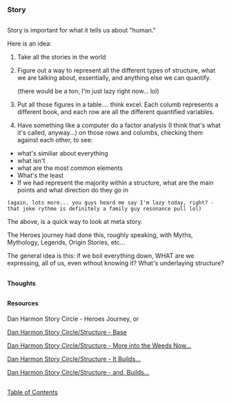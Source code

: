 ### Story

##

Story is important for what it tells us about "human." 

Here is an idea: 

1. Take all the stories in the world

2. Figure out a way to represent all the different types of structure, what we are talking about, essentially, and anything else we can quantify. 

     (there would be a ton, I'm just lazy right now... lol) 

3. Put all those figures in a table.... think excel. Each columb represents a different book, and each row are all the different quantified variables. 

4. Have something like a computer do a factor analysis (I think that's what it's called, anyway...) on those rows and columbs, checking them against each other, to see:

  -  what's similiar about everything
  -  what isn't
  -  what are the most common elements
  -  What's the least
  -  If we had represent the majority within a structure, what are the main points and what direction do they go in
  
    (again, lots more... you guys heard me say I'm lazy today, right? - that joke rythme is definitely a family guy resonance pull lol) 

The above, is a quick way to look at meta story. 

The Heroes journey had done this, roughly speaking, with Myths, Mythology, Legends, Origin Stories, etc... 

The general idea is this: if we boil everything down, WHAT are we expressing, all of us, even wthout knowing it? What's underlaying structure? 


##

#### Thoughts







##

#### Resources

Dan Harmon Story Circle - Heroes Journey, or 

[Dan Harmon Story Circle/Structure - Base](https://channel101.fandom.com/wiki/Story_Structure_101:_Super_Basic_Shit)

[Dan Harmon Story Circle/Structure - More into the Weeds Now...](https://channel101.fandom.com/wiki/Story_Structure_102:_Pure,_Boring_Theory)

[Dan Harmon Story Circle/Structure - It Builds...](https://channel101.fandom.com/wiki/Story_Structure_103:_Let%27s_Simplify_Before_Moving_On)

[Dan Harmon Story Circle/Structure - and, Builds...](https://channel101.fandom.com/wiki/Story_Structure_104:_The_Juicy_Details)

##

[Table of Contents](https://github.com/mycroftwilde/devil-steps-in-a-myth-system/tree/main/ref_guide)
